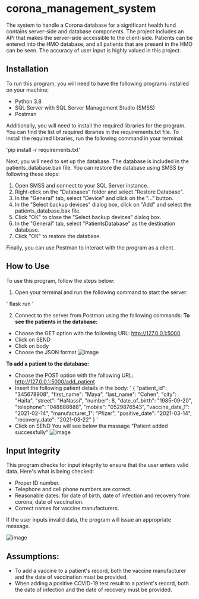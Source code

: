 # corona_management_system

The system to handle a Corona database for a significant health fund contains server-side and database components.
The project includes an API that makes the server-side accessible to the client-side.
Patients can be entered into the HMO database, and all patients that are present in the HMO can be seen.
The accuracy of user input is highly valued in this project.

## Installation
To run this program, you will need to have the following programs installed on your machine:

- Python 3.8
- SQL Server with SQL Server Management Studio (SMSS)
- Postman

Additionally, you will need to install the required libraries for the program. You can find the list of required libraries in the requirements.txt file. To install the required libraries, run the following command in your terminal:


'pip install -r requirements.txt'


Next, you will need to set up the database. The database is included in the patients_database.bak file. You can restore the database using SMSS by following these steps:

1. Open SMSS and connect to your SQL Server instance.
2. Right-click on the "Databases" folder and select "Restore Database".
3. In the "General" tab, select "Device" and click on the "..." button.
4. In the "Select backup devices" dialog box, click on "Add" and select the patients_database.bak file.
5. Click "OK" to close the "Select backup devices" dialog box.
6. In the "General" tab, select "PatientsDatabase" as the destination database.
7. Click "OK" to restore the database.


Finally, you can use Postman to interact with the program as a client.

## How to Use
To use this program, follow the steps below:
1. Open your terminal and run the following command to start the server:

' flask run '


2. Connect to the server from Postman using the following commands:
**To see the patients in the database:**
- Choose the GET option with the following URL: http://127.0.0.1:5000
- Click on SEND
- Click on body
- Choose the JSON format
![image](https://github.com/rkriger98/corona_management_system/assets/73111633/73ac7e95-05e9-4c38-8bb1-d45ceb681caa)

**To add a patient to the database:**
- Choose the POST option with the following URL: http://127.0.0.1:5000/add_patient
- Insert the following patient details in the body:
'
{
    "patient_id": "345678908",
    "first_name": "Maya",
    "last_name": "Cohen",
    "city": "Haifa",
    "street": "HaNassi",
    "number": 8,
    "date_of_birth": "1985-09-20",
    "telephone": "048888888",
    "mobile": "0529876543",
    "vaccine_date_1": "2021-02-14",
    "manufacturer_1": "Pfizer",
    "positive_date": "2021-03-14",
    "recovery_date": "2021-03-22"
}
'
- Click on SEND
You will see below tha massage "Patient added successfully"
![image](https://github.com/rkriger98/corona_management_system/assets/73111633/98d0412c-ae7c-4b6d-a6b2-eaa5bd8a3c43)

## Input Integrity
This program checks for input integrity to ensure that the user enters valid data. Here's what is being checked:

- Proper ID number.
- Telephone and cell phone numbers are correct.
- Reasonable dates: for date of birth, date of infection and recovery from corona, date of vaccination.
- Correct names for vaccine manufacturers.

If the user inputs invalid data, the program will issue an appropriate message.

![image](https://github.com/rkriger98/corona_management_system/assets/73111633/23a5bc1b-a7dd-4a2c-990e-0c8633e01caa)

## Assumptions:

- To add a vaccine to a patient's record, both the vaccine manufacturer and the date of vaccination must be provided. 
- When adding a positive COVID-19 test result to a patient's record, both the date of infection and the date of recovery must be provided.


